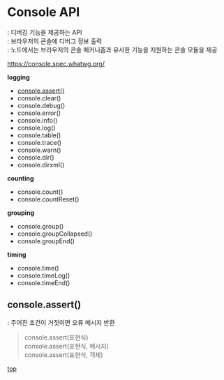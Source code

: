 # Console API
: 디버깅 기능을 제공하는 API        
: 브라우저의 콘솔에 디버그 정보 출력        
: 노드에서는 브라우저의 콘솔 메커니즘과 유사한 기능을 지원하는 콘솔 모듈을 제공        

https://console.spec.whatwg.org/


**logging**   
- [console.assert()](#consoleassert)
- console.clear()
- console.debug()
- console.error()
- console.info()
- console.log()
- console.table()
- console.trace()
- console.warn()
- console.dir()
- console.dirxml()


**counting**  
- console.count()
- console.countReset()


**grouping**   
- console.group()
- console.groupCollapsed()
- console.groupEnd()


**timing**  
- console.time()
- console.timeLog()
- console.timeEnd()



## console.assert()
: 주어진 조건이 거짓이면 오류 메시지 반환  

> console.assert(표현식)  
> console.assert(표현식, 메시지)  
> console.assert(표현식, 객체)



[top](#)
